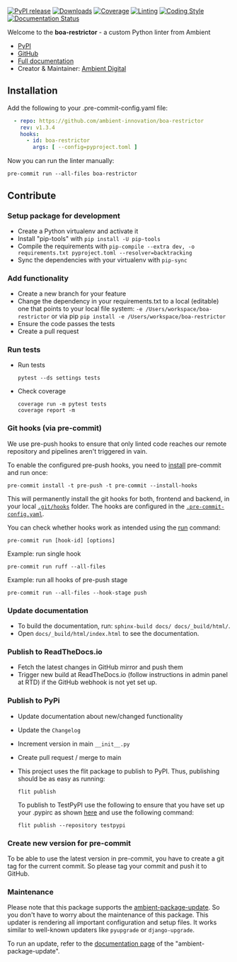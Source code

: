 [![PyPI release](https://img.shields.io/pypi/v/boa-restrictor.svg)](https://pypi.org/project/boa-restrictor/)
[![Downloads](https://static.pepy.tech/badge/boa-restrictor)](https://pepy.tech/project/boa-restrictor)
[![Coverage](https://img.shields.io/badge/Coverage-100.0%25-success)](https://github.com/ambient-innovation/boa-restrictor/actions?workflow=CI)
[![Linting](https://img.shields.io/endpoint?url=https://raw.githubusercontent.com/astral-sh/ruff/main/assets/badge/v2.json)](https://github.com/astral-sh/ruff)
[![Coding Style](https://img.shields.io/badge/code%20style-Ruff-000000.svg)](https://github.com/astral-sh/ruff)
[![Documentation Status](https://readthedocs.org/projects/boa-restrictor/badge/?version=latest)](https://boa-restrictor.readthedocs.io/en/latest/?badge=latest)

Welcome to the **boa-restrictor** - a custom Python linter from Ambient

* [PyPI](https://pypi.org/project/boa-restrictor/)
* [GitHub](https://github.com/ambient-innovation/boa-restrictor)
* [Full documentation](https://boa-restrictor.readthedocs.io/en/latest/index.html)
* Creator & Maintainer: [Ambient Digital](https://ambient.digital/)




## Installation

Add the following to your .pre-commit-config.yaml file:

```yaml
  - repo: https://github.com/ambient-innovation/boa-restrictor
    rev: v1.3.4
    hooks:
      - id: boa-restrictor
        args: [ --config=pyproject.toml ]
```

Now you can run the linter manually:

    pre-commit run --all-files boa-restrictor

## Contribute

### Setup package for development

- Create a Python virtualenv and activate it
- Install "pip-tools" with `pip install -U pip-tools`
- Compile the requirements with `pip-compile --extra dev, -o requirements.txt pyproject.toml --resolver=backtracking`
- Sync the dependencies with your virtualenv with `pip-sync`

### Add functionality

- Create a new branch for your feature
- Change the dependency in your requirements.txt to a local (editable) one that points to your local file system:
  `-e /Users/workspace/boa-restrictor` or via pip  `pip install -e /Users/workspace/boa-restrictor`
- Ensure the code passes the tests
- Create a pull request

### Run tests

- Run tests
  ````
  pytest --ds settings tests
  ````

- Check coverage
  ````
  coverage run -m pytest tests
  coverage report -m
  ````

### Git hooks (via pre-commit)

We use pre-push hooks to ensure that only linted code reaches our remote repository and pipelines aren't triggered in
vain.

To enable the configured pre-push hooks, you need to [install](https://pre-commit.com/) pre-commit and run once:

    pre-commit install -t pre-push -t pre-commit --install-hooks

This will permanently install the git hooks for both, frontend and backend, in your local
[`.git/hooks`](./.git/hooks) folder.
The hooks are configured in the [`.pre-commit-config.yaml`](templates/.pre-commit-config.yaml.tpl).

You can check whether hooks work as intended using the [run](https://pre-commit.com/#pre-commit-run) command:

    pre-commit run [hook-id] [options]

Example: run single hook

    pre-commit run ruff --all-files

Example: run all hooks of pre-push stage

    pre-commit run --all-files --hook-stage push

### Update documentation

- To build the documentation, run: `sphinx-build docs/ docs/_build/html/`.
- Open `docs/_build/html/index.html` to see the documentation.



### Publish to ReadTheDocs.io

- Fetch the latest changes in GitHub mirror and push them
- Trigger new build at ReadTheDocs.io (follow instructions in admin panel at RTD) if the GitHub webhook is not yet set
  up.

### Publish to PyPi

- Update documentation about new/changed functionality

- Update the `Changelog`

- Increment version in main `__init__.py`

- Create pull request / merge to main

- This project uses the flit package to publish to PyPI. Thus, publishing should be as easy as running:
  ```
  flit publish
  ```

  To publish to TestPyPI use the following to ensure that you have set up your .pypirc as
  shown [here](https://flit.readthedocs.io/en/latest/upload.html#using-pypirc) and use the following command:

  ```
  flit publish --repository testpypi
  ```

### Create new version for pre-commit

To be able to use the latest version in pre-commit, you have to create a git tag for the current commit.
So please tag your commit and push it to GitHub.

### Maintenance

Please note that this package supports the [ambient-package-update](https://pypi.org/project/ambient-package-update/).
So you don't have to worry about the maintenance of this package. This updater is rendering all important
configuration and setup files. It works similar to well-known updaters like `pyupgrade` or `django-upgrade`.

To run an update, refer to the [documentation page](https://pypi.org/project/ambient-package-update/)
of the "ambient-package-update".

